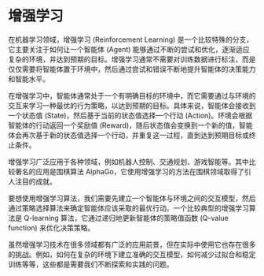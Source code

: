 # 增强学习

在机器学习领域，增强学习 (Reinforcement Learning) 是一个比较特殊的分支，它主要关注于如何让一个智能体 (Agent) 能够通过不断的尝试和优化，逐渐适应复杂的环境，并达到预期的目标。增强学习通常不需要对训练数据进行标注，而是仅仅需要将智能体置于环境中，然后通过尝试和错误不断地提升智能体的决策能力和智能水平。

在增强学习中，智能体通常处于一个有明确目标的环境中，而它需要通过与环境的交互来学习一种最优的行为策略，以达到预期的目标。具体来说，智能体会接收到一个状态值 (State)，然后基于当前的状态值选择一个行动 (Action)。环境会根据智能体的行动返回一个奖励值 (Reward)，随后状态值会变换到一个新的值，智能体会再次基于新的状态值选择一个行动，并重复这一过程，直到达到预期目标或终止条件。

增强学习广泛应用于各种领域，例如机器人控制、交通规划、游戏智能等。其中比较著名的应用是围棋算法 AlphaGo，它使用增强学习的方法在围棋领域取得了引人注目的成就。

要想使用增强学习算法，我们需要先建立一个智能体与环境之间的交互模型，然后通过策略选择算法来确定智能体应该采取的最优行动。一个比较典型的增强学习算法是 Q-learning 算法，它通过递归地更新智能体的策略值函数 (Q-value function) 来优化决策策略。

虽然增强学习技术在很多领域都有广泛的应用前景，但在实际中使用它也存在很多的挑战。例如，如何在复杂的环境下建立准确的交互模型，如何减少过拟合和稳定训练等等，这些都是需要我们不断探索和实践的问题。